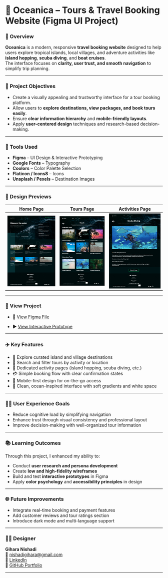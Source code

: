 # 🌴 Oceanica – Tours & Travel Booking Website (Figma UI Project)

### 🌊 Overview
**Oceanica** is a modern, responsive **travel booking website** designed to help users explore tropical islands, local villages, and adventure activities like **island hopping**, **scuba diving**, and **boat cruises**.  
The interface focuses on **clarity, user trust, and smooth navigation** to simplify trip planning.


---

### 🧭 Project Objectives
- Create a visually appealing and trustworthy interface for a tour booking platform.  
- Allow users to **explore destinations, view packages, and book tours easily**.  
- Ensure **clear information hierarchy** and **mobile-friendly layouts**.  
- Apply **user-centered design** techniques and research-based decision-making.  

---

### 🧰 Tools Used
- **Figma** – UI Design & Interactive Prototyping  
- **Google Fonts** – Typography  
- **Coolors** – Color Palette Selection  
- **Flaticon / Icons8** – Icons  
- **Unsplash / Pexels** – Destination Images  

---

### 📸 Design Previews

| Home Page | Tours Page | Activities Page |
|------------|------------------|---------------|
| ![Home](oceanica/home.png) | ![Tours](oceanica/tours.png) | ![Activities](oceanica/activities.png) |

---

### 🔗 View Project
- 🎨 [View Figma File](https://www.figma.com/file/FsvpzTmEpJ7857DmpmmQlL/Oceanica?type=design&mode=design)
  
- ▶️ [View Interactive Prototype](https://www.figma.com/proto/FsvpzTmEpJ7857DmpmmQlL/Oceanica?node-id=0-1&t=pdwtyRdEMCCMoqnA-1)


---

### ✈️ Key Features
- 🌴 Explore curated island and village destinations  
- 🧭 Search and filter tours by activity or location  
- 🐠 Dedicated activity pages (island hopping, scuba diving, etc.)  
- 💳 Simple booking flow with clear confirmation states  
- 📱 Mobile-first design for on-the-go access  
- 🧘 Clean, ocean-inspired interface with soft gradients and white space  

---

### 🧑‍💻 User Experience Goals
- Reduce cognitive load by simplifying navigation  
- Enhance trust through visual consistency and professional layout  
- Improve decision-making with well-organized tour information  

---

### 📚 Learning Outcomes
Through this project, I enhanced my ability to:
- Conduct **user research and persona development**  
- Create **low and high-fidelity wireframes**  
- Build and test **interactive prototypes** in Figma  
- Apply **color psychology** and **accessibility principles** in design  

---

### 🌐 Future Improvements
- Integrate real-time booking and payment features  
- Add customer reviews and tour ratings section  
- Introduce dark mode and multi-language support  

---

### 👩‍🎨 Designer
**Gihara Nishadi**  
📧 nishadigihara@gmail.com  
🔗 [LinkedIn](https://linkedin.com/in/yourlinkedin)  
🔗 [GitHub Portfolio](https://github.com/giharan)

---


